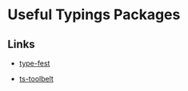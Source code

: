 # Useful Typings Packages

## Links

- [type-fest](https://github.com/sindresorhus/type-fest)

- [ts-toolbelt](https://github.com/millsp/ts-toolbelt)
